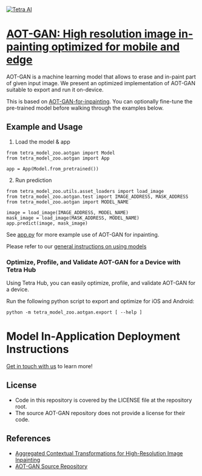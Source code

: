 [![Tetra AI](https://tetra.ai/img/logo.svg)](https://tetra.ai/)

# [AOT-GAN: High resolution image in-painting optimized for mobile and edge](https://tetraai.com/model-zoo/aotgan)

AOT-GAN is a machine learning model that allows to erase and in-paint part of given input image.
We present an optimized implementation of AOT-GAN suitable to export and run it on-device.

This is based on [AOT-GAN-for-inpainting](https://github.com/researchmm/AOT-GAN-for-Inpainting). You can optionally
fine-tune the pre-trained model before walking through the examples below.

## Example and Usage
1. Load the model & app
```
from tetra_model_zoo.aotgan import Model
from tetra_model_zoo.aotgan import App

app = App(Model.from_pretrained())
```

2. Run prediction
```
from tetra_model_zoo.utils.asset_loaders import load_image
from tetra_model_zoo.aotgan.test import IMAGE_ADDRESS, MASK_ADDRESS
from tetra_model_zoo.aotgan import MODEL_NAME

image = load_image(IMAGE_ADDRESS, MODEL_NAME)
mask_image = load_image(MASK_ADDRESS, MODEL_NAME)
app.predict(image, mask_image)
```

See [app.py](../repaint/app.py#L28) for more example use of AOT-GAN for inpainting.

Please refer to our [general instructions on using models](../../#tetra-model-zoo)

### Optimize, Profile, and Validate AOT-GAN for a Device with Tetra Hub
Using Tetra Hub, you can easily optimize, profile, and validate AOT-GAN for a device.

Run the following python script to export and optimize for iOS and Android:
```
python -m tetra_model_zoo.aotgan.export [ --help ]
```

# Model In-Application Deployment Instructions
<a href="mailto:support@tetra.ai?subject=Request Access for Tetra Hub&body=Interest in using AOTGAN in model zoo for deploying on-device.">Get in touch with us</a> to learn more!

## License
- Code in this repository is covered by the LICENSE file at the repository root.
- The source AOT-GAN repository does not provide a license for their code.

## References
* [Aggregated Contextual Transformations for High-Resolution Image Inpainting](https://arxiv.org/pdf/2104.01431.pdf)
* [AOT-GAN Source Repository](https://github.com/researchmm/AOT-GAN-for-Inpainting)
